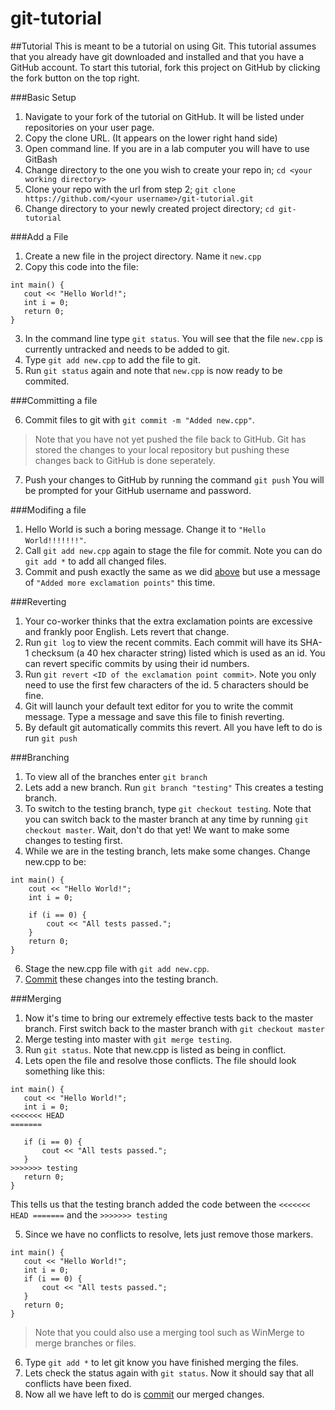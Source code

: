 git-tutorial
============

##Tutorial
This is meant to be a tutorial on using Git. This tutorial assumes that you
already have git downloaded and installed and that you have a GitHub account.
To start this tutorial, fork this project on GitHub by clicking the fork button
on the top right.

###Basic Setup

1. Navigate to your fork of the tutorial on GitHub. It will be listed 
under repositories on your user page.
2. Copy the clone URL. (It appears on the lower right hand side)
3. Open command line. If you are in a lab computer you will have to use GitBash
4. Change directory to the one you wish to create your repo in; `cd <your working directory>`
5. Clone your repo with the url from step 2; `git clone https://github.com/<your username>/git-tutorial.git`
6. Change directory to your newly created project directory; `cd git-tutorial`

###Add a File

1. Create a new file in the project directory. Name it `new.cpp`
2. Copy this code into the file:
```
int main() {
   cout << "Hello World!";
   int i = 0;
   return 0;
}
```
3. In the command line type `git status`. You will see that the file `new.cpp` is currently untracked and needs to be added to git.
4. Type `git add new.cpp` to add the file to git.
5. Run `git status` again and note that `new.cpp` is now ready to be commited.

###Committing a file

6. Commit files to git with `git commit -m "Added new.cpp"`.

 >Note that you have not yet pushed the file back to GitHub. Git has stored the changes to your local repository but pushing these changes back to GitHub is done seperately.

7. Push your changes to GitHub by running the command `git push`
You will be prompted for your GitHub username and password.

###Modifing a file
1. Hello World is such a boring message. Change it to `"Hello World!!!!!!!"`.
2. Call `git add new.cpp` again to stage the file for commit. Note you can do 
`git add *` to add all changed files.
3. Commit and push exactly the same as we did [above](#committing-a-file)
but use a message of `"Added more exclamation points"` this time.

###Reverting
1. Your co-worker thinks that the extra exclamation points are excessive
and frankly poor English. Lets revert that change.
2. Run `git log` to view the recent commits.
Each commit will have its SHA-1 checksum (a 40 hex character string) listed which is used as an id.
You can revert specific commits by using their id numbers.
3. Run `git revert <ID of the exclamation point commit>`.
Note you only need to use the first few characters of the id.
5 characters should be fine.
4. Git will launch your default text editor for you to
write the commit message. Type a message and save this
file to finish reverting.
5. By default git automatically commits this revert.
All you have left to do is run `git push`

###Branching
1. To view all of the branches enter `git branch`
2. Lets add a new branch. Run `git branch "testing"`
This creates a testing branch.
3. To switch to the testing branch, type `git checkout testing`.
Note that you can switch back to the master branch at any time by running `git checkout master`. Wait, don't do that yet! We want to make some changes to testing first.
4. While we are in the testing branch, lets make some changes.
Change new.cpp to be:
```
int main() {
	cout << "Hello World!";
	int i = 0;
	
	if (i == 0) {
		cout << "All tests passed.";
	}
	return 0;
}
```
6. Stage the new.cpp file with `git add new.cpp`.
5. [Commit](#committing-a-file) these changes into the testing branch.

###Merging
1. Now it's time to bring our extremely effective tests back to the master branch.
First switch back to the master branch with `git checkout master`
2. Merge testing into master with `git merge testing`.
3. Run `git status`. Note that new.cpp is listed as being in conflict.
4. Lets open the file and resolve those conflicts.
The file should look something like this:
 ```
int main() {
	cout << "Hello World!";
	int i = 0;
<<<<<<< HEAD
=======
	
	if (i == 0) {
		cout << "All tests passed.";
	}
>>>>>>> testing
	return 0;
}
 ```
This tells us that the testing branch added the
code between the `<<<<<<< HEAD =======` and the `>>>>>>> testing`

5. Since we have no conflicts to resolve, lets just remove those markers.
 ```
int main() {
	cout << "Hello World!";
	int i = 0;
	if (i == 0) {
		cout << "All tests passed.";
	}
	return 0;
}
 ```
 
 > Note that you could also use a merging tool such as WinMerge to merge branches or files.

6. Type `git add *` to let git know you have finished merging the files.
7. Lets check the status again with `git status`.
Now it should say that all conflicts have been fixed.
8. Now all we have left to do is [commit](#committing-a-file) our merged changes.


